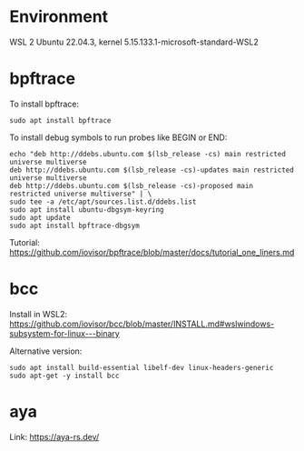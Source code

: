 # Environment

WSL 2 Ubuntu 22.04.3, kernel 5.15.133.1-microsoft-standard-WSL2

# bpftrace

To install bpftrace:

```
sudo apt install bpftrace
```

To install debug symbols to run probes like BEGIN or END:

```
echo "deb http://ddebs.ubuntu.com $(lsb_release -cs) main restricted universe multiverse
deb http://ddebs.ubuntu.com $(lsb_release -cs)-updates main restricted universe multiverse
deb http://ddebs.ubuntu.com $(lsb_release -cs)-proposed main restricted universe multiverse" | \
sudo tee -a /etc/apt/sources.list.d/ddebs.list
sudo apt install ubuntu-dbgsym-keyring
sudo apt update
sudo apt install bpftrace-dbgsym
```

Tutorial: https://github.com/iovisor/bpftrace/blob/master/docs/tutorial_one_liners.md

# bcc

Install in WSL2: https://github.com/iovisor/bcc/blob/master/INSTALL.md#wslwindows-subsystem-for-linux---binary

Alternative version:

```
sudo apt install build-essential libelf-dev linux-headers-generic
sudo apt-get -y install bcc
```

# aya

Link: https://aya-rs.dev/
